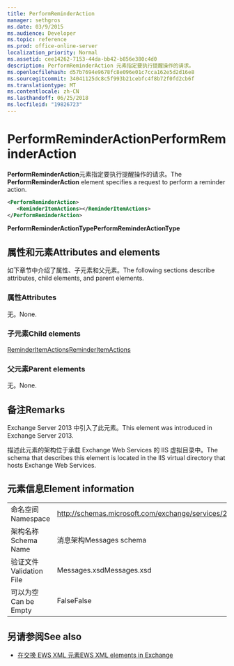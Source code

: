 ```yaml
---
title: PerformReminderAction
manager: sethgros
ms.date: 03/9/2015
ms.audience: Developer
ms.topic: reference
ms.prod: office-online-server
localization_priority: Normal
ms.assetid: cee14262-7153-44da-bb42-b856e380c4d0
description: PerformReminderAction 元素指定要执行提醒操作的请求。
ms.openlocfilehash: d57b7694e9678fc8e096e01c7cca162e5d2d16e8
ms.sourcegitcommit: 34041125dc8c5f993b21cebfc4f8b72f0fd2cb6f
ms.translationtype: MT
ms.contentlocale: zh-CN
ms.lasthandoff: 06/25/2018
ms.locfileid: "19826723"
---
```

# <a name="performreminderaction"></a><span data-ttu-id="cf9e0-103">PerformReminderAction</span><span class="sxs-lookup"><span data-stu-id="cf9e0-103">PerformReminderAction</span></span>

<span data-ttu-id="cf9e0-104">**PerformReminderAction**元素指定要执行提醒操作的请求。</span><span class="sxs-lookup"><span data-stu-id="cf9e0-104">The **PerformReminderAction** element specifies a request to perform a reminder action.</span></span> 
  
```XML
<PerformReminderAction>
   <ReminderItemActions></ReminderItemActions>
</PerformReminderAction>
```

 <span data-ttu-id="cf9e0-105">**PerformReminderActionType**</span><span class="sxs-lookup"><span data-stu-id="cf9e0-105">**PerformReminderActionType**</span></span>
## <a name="attributes-and-elements"></a><span data-ttu-id="cf9e0-106">属性和元素</span><span class="sxs-lookup"><span data-stu-id="cf9e0-106">Attributes and elements</span></span>

<span data-ttu-id="cf9e0-107">如下章节中介绍了属性、子元素和父元素。</span><span class="sxs-lookup"><span data-stu-id="cf9e0-107">The following sections describe attributes, child elements, and parent elements.</span></span>
  
### <a name="attributes"></a><span data-ttu-id="cf9e0-108">属性</span><span class="sxs-lookup"><span data-stu-id="cf9e0-108">Attributes</span></span>

<span data-ttu-id="cf9e0-109">无。</span><span class="sxs-lookup"><span data-stu-id="cf9e0-109">None.</span></span>
  
### <a name="child-elements"></a><span data-ttu-id="cf9e0-110">子元素</span><span class="sxs-lookup"><span data-stu-id="cf9e0-110">Child elements</span></span>

[<span data-ttu-id="cf9e0-111">ReminderItemActions</span><span class="sxs-lookup"><span data-stu-id="cf9e0-111">ReminderItemActions</span></span>](reminderitemactions.md)
  
### <a name="parent-elements"></a><span data-ttu-id="cf9e0-112">父元素</span><span class="sxs-lookup"><span data-stu-id="cf9e0-112">Parent elements</span></span>

<span data-ttu-id="cf9e0-113">无。</span><span class="sxs-lookup"><span data-stu-id="cf9e0-113">None.</span></span>
  
## <a name="remarks"></a><span data-ttu-id="cf9e0-114">备注</span><span class="sxs-lookup"><span data-stu-id="cf9e0-114">Remarks</span></span>

<span data-ttu-id="cf9e0-115">Exchange Server 2013 中引入了此元素。</span><span class="sxs-lookup"><span data-stu-id="cf9e0-115">This element was introduced in Exchange Server 2013.</span></span>
  
<span data-ttu-id="cf9e0-116">描述此元素的架构位于承载 Exchange Web Services 的 IIS 虚拟目录中。</span><span class="sxs-lookup"><span data-stu-id="cf9e0-116">The schema that describes this element is located in the IIS virtual directory that hosts Exchange Web Services.</span></span>
  
## <a name="element-information"></a><span data-ttu-id="cf9e0-117">元素信息</span><span class="sxs-lookup"><span data-stu-id="cf9e0-117">Element information</span></span>

|||
|:-----|:-----|
|<span data-ttu-id="cf9e0-118">命名空间</span><span class="sxs-lookup"><span data-stu-id="cf9e0-118">Namespace</span></span>  <br/> |http://schemas.microsoft.com/exchange/services/2006/messages  <br/> |
|<span data-ttu-id="cf9e0-119">架构名称</span><span class="sxs-lookup"><span data-stu-id="cf9e0-119">Schema Name</span></span>  <br/> |<span data-ttu-id="cf9e0-120">消息架构</span><span class="sxs-lookup"><span data-stu-id="cf9e0-120">Messages schema</span></span>  <br/> |
|<span data-ttu-id="cf9e0-121">验证文件</span><span class="sxs-lookup"><span data-stu-id="cf9e0-121">Validation File</span></span>  <br/> |<span data-ttu-id="cf9e0-122">Messages.xsd</span><span class="sxs-lookup"><span data-stu-id="cf9e0-122">Messages.xsd</span></span>  <br/> |
|<span data-ttu-id="cf9e0-123">可以为空</span><span class="sxs-lookup"><span data-stu-id="cf9e0-123">Can be Empty</span></span>  <br/> |<span data-ttu-id="cf9e0-124">False</span><span class="sxs-lookup"><span data-stu-id="cf9e0-124">False</span></span>  <br/> |
   
## <a name="see-also"></a><span data-ttu-id="cf9e0-125">另请参阅</span><span class="sxs-lookup"><span data-stu-id="cf9e0-125">See also</span></span>



- [<span data-ttu-id="cf9e0-126">在交换 EWS XML 元素</span><span class="sxs-lookup"><span data-stu-id="cf9e0-126">EWS XML elements in Exchange</span></span>](ews-xml-elements-in-exchange.md)

